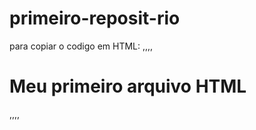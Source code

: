 # primeiro-reposit-rio
para copiar o codigo em HTML:
,,,,
<html>
  <h1>Meu primeiro arquivo HTML</h1>
</html>
,,,,
